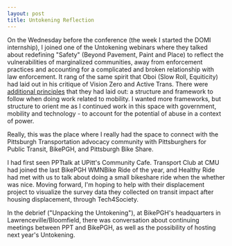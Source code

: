 ```yaml
---
layout: post
title: Untokening Reflection
---
```


On the Wednesday before the conference (the week I started the DOMI internship), I joined one of the Untokening webinars where they talked about redefining "Safety" (Beyond Pavement, Paint and Place) to reflect the vulnerabilities of marginalized communities, away from enforcement practices and accounting for a complicated and broken relationship with law enforcement. It rang of the same spirit that Oboi (Slow Roll, Equiticity) had laid out in his critique of Vision Zero and Active Trans. There were [additional principles](http://www.untokening.org/updates/2018/1/27/untokening-mobility-beyond-pavement-paint-and-place) that they had laid out: a structure and framework to follow when doing work related to mobility. I wanted more frameworks, but structure to orient me as I continued work in this space with government, mobility and technology - to account for the potential of abuse in a context of power.

Really, this was the place where I really had the space to connect with the Pittsburgh Transportation advocacy community with Pittsburghers for Public Transit, BikePGH, and Pittsburgh Bike Share.

I had first seen PPTtalk at UPitt's Community Cafe. Transport Club at CMU had joined the last BikePGH WMNBike Ride of the year, and Healthy Ride had met with us to talk about doing a small bikeshare ride when the whether was nice. Moving forward, I'm hoping to help with their displacement project to visualize the survey data they collected on transit impact after housing displacement, through Tech4Society.

In the debrief ("Unpacking the Untokening"), at BikePGH's headquarters in Lawrenceville/Bloomfield, there was conversation about continuing meetings between PPT and BikePGH, as well as the possibility of hosting next year's Untokening.
